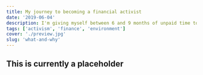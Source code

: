 ```yaml
---
title: My journey to becoming a financial activist
date: '2019-06-04'
description: I'm giving myself between 6 and 9 months of unpaid time to change careers.
tags: ['activism', 'finance', 'environment']
cover: './preview.jpg'
slug: 'what-and-why'
---
```


## This is currently a placeholder
